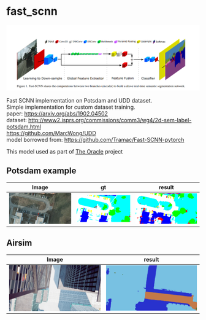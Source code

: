 # fast_scnn

![alt text](./demo/PaperImage.PNG "Model structure")  

Fast SCNN implementation on Potsdam and UDD dataset.  
Simple implementation for custom dataset training.  
paper: https://arxiv.org/abs/1902.04502  
dataset: http://www2.isprs.org/commissions/comm3/wg4/2d-sem-label-potsdam.html  
https://github.com/MarcWong/UDD  
model borrowed from: https://github.com/Tramac/Fast-SCNN-pytorch  
  
This model used as part of [The Oracle](https://youtu.be/BMZZG9P4NsU?t=4426) project

## Potsdam example

|Image | gt | result |
|------| -- |--------|
| ![](./demo/op_potsdam_2_12_RGB_box0_original.png)  |![](./demo/op_potsdam_2_12_label_box0r.png) | ![](./demo/op_potsdam_2_12_RGB_box0r.png)  |
  
## Airsim  

|Image | result |
|----- |--------|
| ![](./demo/airsim_image.png) | ![](./demo/airsim_out.png) |
